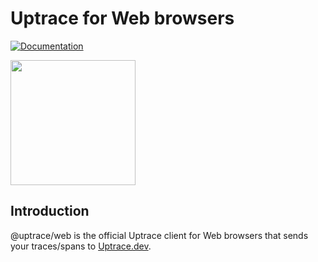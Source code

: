 # Uptrace for Web browsers

[![Documentation](https://img.shields.io/badge/docs-uptrace-brightgreen)](https://uptrace.dev/docs/js-browser.html)

<a href="https://uptrace.dev/docs/js-browser.html">
  <img src="https://uptrace.dev/docs/devicons/javascript-original.svg" height="200px" />
</a>

## Introduction

@uptrace/web is the official Uptrace client for Web browsers that sends your traces/spans to
[Uptrace.dev](https://uptrace.dev).
